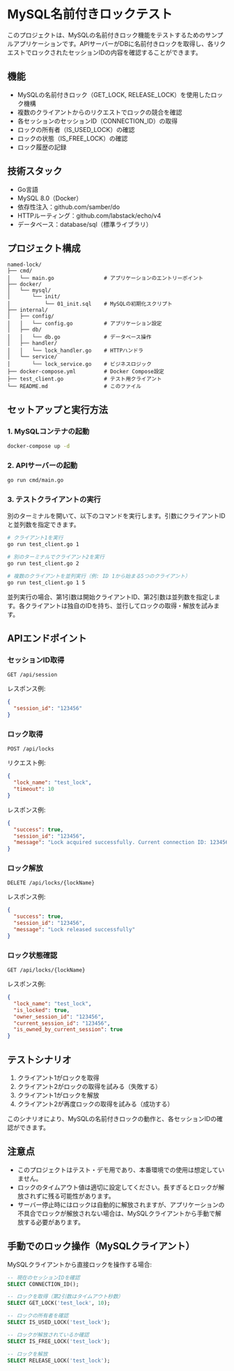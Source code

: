 # MySQL名前付きロックテスト

このプロジェクトは、MySQLの名前付きロック機能をテストするためのサンプルアプリケーションです。APIサーバーがDBに名前付きロックを取得し、各リクエストでロックされたセッションIDの内容を確認することができます。

## 機能

- MySQLの名前付きロック（GET_LOCK, RELEASE_LOCK）を使用したロック機構
- 複数のクライアントからのリクエストでロックの競合を確認
- 各セッションのセッションID（CONNECTION_ID）の取得
- ロックの所有者（IS_USED_LOCK）の確認
- ロックの状態（IS_FREE_LOCK）の確認
- ロック履歴の記録

## 技術スタック

- Go言語
- MySQL 8.0（Docker）
- 依存性注入：github.com/samber/do
- HTTPルーティング：github.com/labstack/echo/v4
- データベース：database/sql（標準ライブラリ）

## プロジェクト構成

```
named-lock/
├── cmd/
│   └── main.go                # アプリケーションのエントリーポイント
├── docker/
│   └── mysql/
│       └── init/
│           └── 01_init.sql    # MySQLの初期化スクリプト
├── internal/
│   ├── config/
│   │   └── config.go          # アプリケーション設定
│   ├── db/
│   │   └── db.go              # データベース操作
│   ├── handler/
│   │   └── lock_handler.go    # HTTPハンドラ
│   └── service/
│       └── lock_service.go    # ビジネスロジック
├── docker-compose.yml         # Docker Compose設定
├── test_client.go             # テスト用クライアント
└── README.md                  # このファイル
```

## セットアップと実行方法

### 1. MySQLコンテナの起動

```bash
docker-compose up -d
```

### 2. APIサーバーの起動

```bash
go run cmd/main.go
```

### 3. テストクライアントの実行

別のターミナルを開いて、以下のコマンドを実行します。引数にクライアントIDと並列数を指定できます。

```bash
# クライアント1を実行
go run test_client.go 1

# 別のターミナルでクライアント2を実行
go run test_client.go 2

# 複数のクライアントを並列実行（例: ID 1から始まる5つのクライアント）
go run test_client.go 1 5
```

並列実行の場合、第1引数は開始クライアントID、第2引数は並列数を指定します。各クライアントは独自のIDを持ち、並行してロックの取得・解放を試みます。

## APIエンドポイント

### セッションID取得

```
GET /api/session
```

レスポンス例:
```json
{
  "session_id": "123456"
}
```

### ロック取得

```
POST /api/locks
```

リクエスト例:
```json
{
  "lock_name": "test_lock",
  "timeout": 10
}
```

レスポンス例:
```json
{
  "success": true,
  "session_id": "123456",
  "message": "Lock acquired successfully. Current connection ID: 123456"
}
```

### ロック解放

```
DELETE /api/locks/{lockName}
```

レスポンス例:
```json
{
  "success": true,
  "session_id": "123456",
  "message": "Lock released successfully"
}
```

### ロック状態確認

```
GET /api/locks/{lockName}
```

レスポンス例:
```json
{
  "lock_name": "test_lock",
  "is_locked": true,
  "owner_session_id": "123456",
  "current_session_id": "123456",
  "is_owned_by_current_session": true
}
```

## テストシナリオ

1. クライアント1がロックを取得
2. クライアント2がロックの取得を試みる（失敗する）
3. クライアント1がロックを解放
4. クライアント2が再度ロックの取得を試みる（成功する）

このシナリオにより、MySQLの名前付きロックの動作と、各セッションIDの確認ができます。

## 注意点

- このプロジェクトはテスト・デモ用であり、本番環境での使用は想定していません。
- ロックのタイムアウト値は適切に設定してください。長すぎるとロックが解放されずに残る可能性があります。
- サーバー停止時にはロックは自動的に解放されますが、アプリケーションの不具合でロックが解放されない場合は、MySQLクライアントから手動で解放する必要があります。

## 手動でのロック操作（MySQLクライアント）

MySQLクライアントから直接ロックを操作する場合:

```sql
-- 現在のセッションIDを確認
SELECT CONNECTION_ID();

-- ロックを取得（第2引数はタイムアウト秒数）
SELECT GET_LOCK('test_lock', 10);

-- ロックの所有者を確認
SELECT IS_USED_LOCK('test_lock');

-- ロックが解放されているか確認
SELECT IS_FREE_LOCK('test_lock');

-- ロックを解放
SELECT RELEASE_LOCK('test_lock');
```
